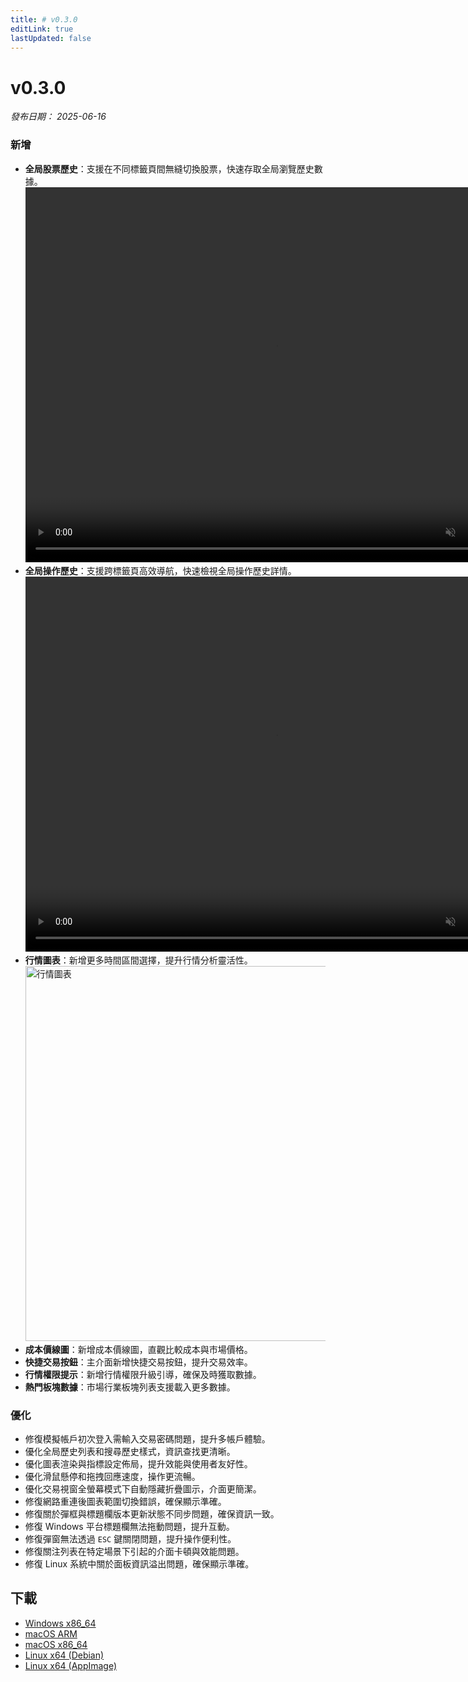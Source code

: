 ```yaml
---
title: # v0.3.0
editLink: true
lastUpdated: false
---
```


# v0.3.0

_發布日期： 2025-06-16_

### 新增

- **全局股票歷史**：支援在不同標籤頁間無縫切換股票，快速存取全局瀏覽歷史數據。  
  <video src="https://assets.lbctrl.com/uploads/2fd01841-0ba8-4dae-b624-89013f040570/global_navigation.mp4" width="800px" height="600px" autoplay muted loop>
  </video>
- **全局操作歷史**：支援跨標籤頁高效導航，快速檢視全局操作歷史詳情。  
  <video src="https://assets.lbctrl.com/uploads/a2afc60f-fc5b-4baf-8d1c-d1ca2fc03d9a/global_stock_history.mp4" width="800px" height="600px" autoplay muted loop>
  </video>
- **行情圖表**：新增更多時間區間選擇，提升行情分析靈活性。  
  <img src="https://assets.lbctrl.com/uploads/b6be76b4-c99c-45a0-9fcb-1565ea6261eb/scr-20250605-qfcn.png" alt="行情圖表" width="800px" height="600px">
- **成本價線圖**：新增成本價線圖，直觀比較成本與市場價格。
- **快捷交易按鈕**：主介面新增快捷交易按鈕，提升交易效率。
- **行情權限提示**：新增行情權限升級引導，確保及時獲取數據。
- **熱門板塊數據**：市場行業板塊列表支援載入更多數據。

### 優化

- 修復模擬帳戶初次登入需輸入交易密碼問題，提升多帳戶體驗。
- 優化全局歷史列表和搜尋歷史樣式，資訊查找更清晰。
- 優化圖表渲染與指標設定佈局，提升效能與使用者友好性。
- 優化滑鼠懸停和拖拽回應速度，操作更流暢。
- 優化交易視窗全螢幕模式下自動隱藏折疊圖示，介面更簡潔。
- 修復網路重連後圖表範圍切換錯誤，確保顯示準確。
- 修復關於彈框與標題欄版本更新狀態不同步問題，確保資訊一致。
- 修復 Windows 平台標題欄無法拖動問題，提升互動。
- 修復彈窗無法透過 `ESC` 鍵關閉問題，提升操作便利性。
- 修復關注列表在特定場景下引起的介面卡頓與效能問題。
- 修復 Linux 系統中關於面板資訊溢出問題，確保顯示準確。

## 下載

- [Windows x86_64](https://assets.lbkrs.com/github/release/longbridge-desktop/stable/longbridge-v0.3.0-windows-x86_64.exe)
- [macOS ARM](https://assets.lbkrs.com/github/release/longbridge-desktop/stable/longbridge-v0.3.0-macos-aarch64.dmg)
- [macOS x86_64](https://assets.lbkrs.com/github/release/longbridge-desktop/stable/longbridge-v0.3.0-macos-x86_64.dmg)
- [Linux x64 (Debian)](https://assets.lbkrs.com/github/release/longbridge-desktop/stable/longbridge-v0.3.0-linux-x86_64.deb)
- [Linux x64 (AppImage)](https://assets.lbkrs.com/github/release/longbridge-desktop/stable/longbridge-v0.3.0-linux-x86_64.AppImage)
